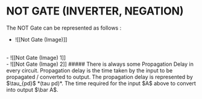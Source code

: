 # NOT GATE (INVERTER, NEGATION)

The NOT Gate can be represented as follows :
- ![[Not Gate (Image)]]
<br>
- ![[Not Gate (Image) 1]]
<br>
- ![[Not Gate (Image) 2]] 
##### There is always some Propagation Delay in every circuit.
Propagation delay is the time taken by the input to be propagated / converted to output.
The propagation delay is represented by $\tau_{pd}$ *(tau pd)*.
The time required for the input $A$ above to convert into output $\bar A$.